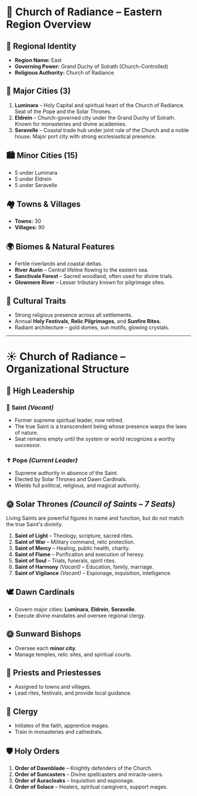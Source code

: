 # 🌅 Church of Radiance – Eastern Region Overview

## 🏰 Regional Identity
- **Region Name:** East
- **Governing Power:** Grand Duchy of Solrath (Church-Controlled)
- **Religious Authority:** Church of Radiance

## 🌆 Major Cities (3)
1. **Luminara** – Holy Capital and spiritual heart of the Church of Radiance. Seat of the Pope and the Solar Thrones.
2. **Eldrein** – Church-governed city under the Grand Duchy of Solrath. Known for monasteries and divine academies.
3. **Seravelle** – Coastal trade hub under joint rule of the Church and a noble house. Major port city with strong ecclesiastical presence.

## 🏙️ Minor Cities (15)
- 5 under Luminara
- 5 under Eldrein
- 5 under Seravelle

## 🏘️ Towns & Villages
- **Towns:** 30
- **Villages:** 90

## 🌍 Biomes & Natural Features
- Fertile riverlands and coastal deltas.
- **River Aurin** – Central lifeline flowing to the eastern sea.
- **Sanctivale Forest** – Sacred woodland, often used for divine trials.
- **Glowmere River** – Lesser tributary known for pilgrimage sites.

## 🎎 Cultural Traits
- Strong religious presence across all settlements.
- Annual **Holy Festivals**, **Relic Pilgrimages**, and **Sunfire Rites**.
- Radiant architecture – gold domes, sun motifs, glowing crystals.

---

# ☀️ Church of Radiance – Organizational Structure

## 👑 High Leadership

### 🌟 **Saint** *(Vacant)*
- Former supreme spiritual leader, now retired.
- The true Saint is a transcendent being whose presence warps the laws of nature.
- Seat remains empty until the system or world recognizes a worthy successor.

### ✝️ **Pope** *(Current Leader)*
- Supreme authority in absence of the Saint.
- Elected by Solar Thrones and Dawn Cardinals.
- Wields full political, religious, and magical authority.

## 🌞 Solar Thrones *(Council of Saints – 7 Seats)*
Living Saints are powerful figures in name and function, but do not match the true Saint's divinity.

1. **Saint of Light** – Theology, scripture, sacred rites.
2. **Saint of War** – Military command, relic protection.
3. **Saint of Mercy** – Healing, public health, charity.
4. **Saint of Flame** – Purification and execution of heresy.
5. **Saint of Soul** – Trials, funerals, spirit rites.
6. **Saint of Harmony** *(Vacant)* – Education, family, marriage.
7. **Saint of Vigilance** *(Vacant)* – Espionage, inquisition, intelligence.

## 🕊️ Dawn Cardinals
- Govern major cities: **Luminara**, **Eldrein**, **Seravelle**.
- Execute divine mandates and oversee regional clergy.

## 🌞 Sunward Bishops
- Oversee each **minor city**.
- Manage temples, relic sites, and spiritual courts.

## 🙏 Priests and Priestesses
- Assigned to towns and villages.
- Lead rites, festivals, and provide local guidance.

## 🌱 Clergy
- Initiates of the faith, apprentice mages.
- Train in monasteries and cathedrals.

## 🛡️ Holy Orders
1. **Order of Dawnblade** – Knightly defenders of the Church.
2. **Order of Suncasters** – Divine spellcasters and miracle-users.
3. **Order of Auracloaks** – Inquisition and espionage.
4. **Order of Solace** – Healers, spiritual caregivers, support mages.


